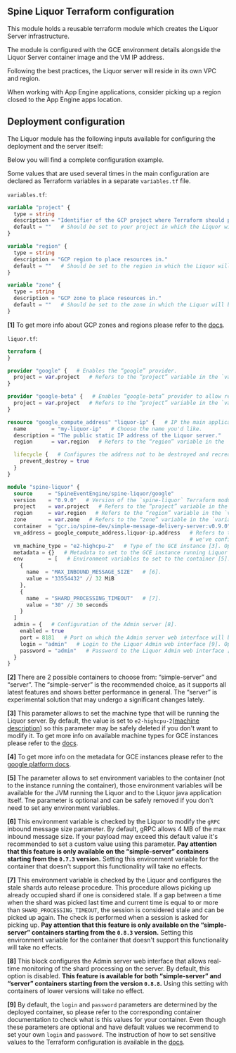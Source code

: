 Spine Liquor Terraform configuration
----------

This module holds a reusable terraform module which creates the Liquor Server infrastructure.

The module is configured with the GCE environment details alongside the Liquor Server container image 
and the VM IP address.

Following the best practices, the Liquor server will reside in its own VPC and region.

When working with App Engine applications, consider picking up a region closed to the App Engine
apps location.

Deployment configuration
----------

The Liquor module has the following inputs available for configuring the deployment and the server itself:

Below you will find a complete configuration example.

Some values that are used several times in the main configuration are declared as Terraform variables in a separate
`variables.tf` file.

`variables.tf`:
```terraform
variable "project" {
  type = string
  description = "Identifier of the GCP project where Terraform should perform the deployment."
  default = ""   # Should be set to your project in which the Liquor will deployed.
}

variable "region" {
  type = string
  description = "GCP region to place resources in."
  default = ""   # Should be set to the region in which the Liquor will be deployed [1].
}

variable "zone" {
  type = string
  description = "GCP zone to place resources in."
  default = ""   # Should be set to the zone in which the Liquor will be deployed [1].
}
```
**[1]** To get more info about GCP zones and regions please refer to the [docs][regions-zones].

`liquor.tf`:
```terraform
terraform { 
}

provider "google" {   # Enables the “google” provider.
  project = var.project   # Refers to the “project” variable in the `variables.tf` file.
}

provider "google-beta" {   # Enables “google-beta” provider to allow required submodules.
  project = var.project   # Refers to the “project” variable in the `variables.tf` file.
}

resource "google_compute_address" "liquor-ip" {   # IP the main application will use to connect to the Liquor server. 
  name        = "my-liquor-ip"   # Choose the name you'd like.
  description = "The public static IP address of the Liquor server."
  region      = var.region   # Refers to the “region” variable in the `variables.tf` file.

  lifecycle {   # Configures the address not to be destroyed and recreated in the future deployments.
    prevent_destroy = true
  }
}

module "spine-liquor" {
  source     = "SpineEventEngine/spine-liquor/google"
  version    = "0.9.0"   # Version of the `spine-liquor` Terraform module.
  project    = var.project   # Refers to the “project” variable in the `variables.tf` file.
  region     = var.region   # Refers to the “region” variable in the `variables.tf` file.
  zone       = var.zone   # Refers to the “zone” variable in the `variables.tf` file.
  container  = "gcr.io/spine-dev/simple-message-delivery-server:v0.9.0"   # A container to be deployed [2].
  vm_address = google_compute_address.liquor-ip.address   # Refers to the `liquor-ip` resource that 
                                                          # we've configured in this file above.
  vm_machine_type = "e2-highcpu-2"   # Type of the GCE instance [3]. Optional parameter.
  metadata = {}   # Metadata to set to the GCE instance running Liquor [4]. Optional parameter.
  env        = [   # Environment variables to set to the container [5]. Optional parameter.
    {
      name  = "MAX_INBOUND_MESSAGE_SIZE"   # [6].
      value = "33554432" // 32 MiB
    },
    {
      name  = "SHARD_PROCESSING_TIMEOUT"   # [7].
      value = "30" // 30 seconds
    }
  ]
  admin = {   # Configuration of the Admin server [8].
    enabled = true
    port = 8181   # Port on which the Admin server web interface will be available. Optional parameter. Default is `8181`.
    login = "admin"   # Login to the Liquor Admin web interface [9]. Optional parameter.
    password = "admin"   # Password to the Liquor Admin web interface [9]. Optional parameter.
  }
}
```
**[2]** There are 2 possible containers to choose from: “simple-server” and “server”. The “simple-server” 
is the recommended choice, as it supports all latest features and shows better performance in general. 
The “server” is experimental solution that may undergo a significant changes lately.

**[3]** This parameter allows to set the machine type that will be running the Liquor server. By default, the value
is set to `e2-highcpu-2`([machine description][e2-machine]) so this parameter may be safely deleted if you don't want 
to modify it. To get more info on available machine types for GCE instances please refer 
to the [docs][gce-machine-resource].

**[4]** To get more info on the metadata for GCE instances please refer to the [google platform docs][instance-metadata].

**[5]** The parameter allows to set environment variables to the container (not to the instance running the container),
those environment variables will be available for the JVM running the Liquor and to the Liquor java application itself.
Tne parameter is optional and can be safely removed if you don't need to set any environment variables.

**[6]** This environment variable is checked by the Liquor to modify the `gRPC` inbound message size parameter. 
By default, gRPC allows 4 MB of the max inbound message size. If your payload may exceed this default value
it's recommended to set a custom value using this parameter. **Pay attention that this feature is only available on 
the “simple-server” containers starting from the `0.7.3` version.** Setting this environment variable for the container
that doesn't support this functionality will take no effects.

**[7]** This environment variable is checked by the Liquor and configures the stale shards auto release procedure.
This procedure allows picking up already occupied shard if one is considered stale. If a gap between a time when
the shard was picked last time and current time is equal to or more than `SHARD_PROCESSING_TIMEOUT`, the session 
is considered stale and can be picked up again. The check is performed when a session is asked for picking up. **Pay 
attention that this feature is only available on the “simple-server” containers starting from the `0.8.3` version.** 
Setting this environment variable for the container that doesn't support this functionality will take no effects.

**[8]** This block configures the Admin server web interface that allows real-time monitoring of the shard processing
on the server. By default, this option is disabled. **This feature is available for both “simple-server”  and “server” 
containers starting from the version `0.8.8`.** Using this setting with containers of lower versions will 
take no effect.

**[9]** By default, the `login` and `password` parameters are determined by the deployed container, so please refer 
to the corresponding container documentation to check what is this values for your container. Even though these 
parameters are optional and have default values we recommend to set your own `login` and `password`. The instruction 
of how to set sensitive values to the Terraform configuration is available in the [docs][tfvars].

[e2-machine]: https://cloud.google.com/compute/docs/general-purpose-machines#e2_machine_types_table
[gce-machine-resource]: https://cloud.google.com/compute/docs/machine-resource
[instance-metadata]: https://cloud.google.com/compute/docs/metadata/overview
[regions-zones]: https://cloud.google.com/compute/docs/regions-zones
[tfvars]: https://developer.hashicorp.com/terraform/tutorials/configuration-language/sensitive-variables#set-values-with-a-tfvars-file
